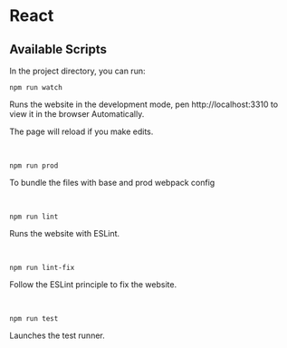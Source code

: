 
# React

## Available Scripts

In the project directory, you can run:

```
npm run watch
```
Runs the website in the development mode,
pen http://localhost:3310 to view it in the browser Automatically.

The page will reload if you make edits.

<br/>


```
npm run prod 
```
To bundle the files with base and prod webpack config

<br/>

```
npm run lint
```
Runs the website with ESLint.

<br/>

```
npm run lint-fix
```
Follow the ESLint principle to fix the website.

<br/>

```
npm run test
```
Launches the test runner.

